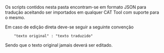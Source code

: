 Os scripts contidos nesta pasta encontram-se em formato JSON para tradução
aceitando ser importados em qualquer CAT Tool com suporte para o mesmo.

Em caso de edição direta deve-se seguir a seguinte convenção
```
    "texto original" : "texto traduzido"
```
Sendo que o texto original jamais deverá ser editado.